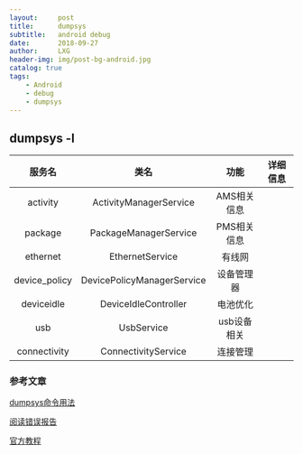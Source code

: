 ```yaml
---
layout:     post
title:      dumpsys
subtitle:   android debug
date:       2018-09-27
author:     LXG
header-img: img/post-bg-android.jpg
catalog: true
tags:
    - Android
    - debug
    - dumpsys
---
```


## dumpsys -l


| 服务名          | 类名                                | 功能               | 详细信息        |
|:---------------:|:------------------------------:|:----------------:|:----------------:|
| activity       | ActivityManagerService | AMS相关信息 |
| package     | PackageManagerService | PMS相关信息 |
| ethernet     | EthernetService | 有线网 |
| device_policy     | DevicePolicyManagerService | 设备管理器 |
| deviceidle     | DeviceIdleController | 电池优化 |
| usb     | UsbService | usb设备相关 |
| connectivity     | ConnectivityService | 连接管理 |



### 参考文章

[dumpsys命令用法](http://gityuan.com/2016/05/14/dumpsys-command/)

[阅读错误报告](https://source.android.google.cn/setup/read-bug-reports)

[官方教程](https://developer.android.com/studio/command-line/dumpsys)
